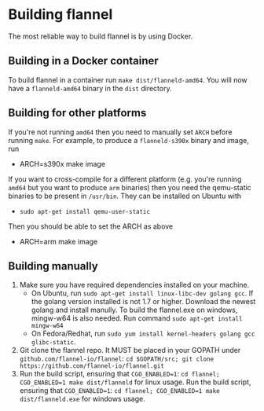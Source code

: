 # Building flannel

The most reliable way to build flannel is by using Docker.

## Building in a Docker container

To build flannel in a container run `make dist/flanneld-amd64`.
You will now have a `flanneld-amd64` binary in the `dist` directory.

## Building for other platforms

If you're not running `amd64` then you need to manually set `ARCH` before running `make`. For example, to produce a 
`flanneld-s390x` binary and image, run
* ARCH=s390x make image

If you want to cross-compile for a different platform (e.g. you're running `amd64` but you want to produce `arm` binaries) then you need the qemu-static binaries to be present in `/usr/bin`. They can be installed on Ubuntu with
* `sudo apt-get install qemu-user-static`

Then you should be able to set the ARCH as above
* ARCH=arm make image

## Building manually

1. Make sure you have required dependencies installed on your machine.
    * On Ubuntu, run `sudo apt-get install linux-libc-dev golang gcc`. 
      If the golang version installed is not 1.7 or higher. Download the newest golang and install manully.
      To build the flannel.exe on windows, mingw-w64 is also needed. Run command `sudo apt-get install mingw-w64`
    * On Fedora/Redhat, run `sudo yum install kernel-headers golang gcc glibc-static`.
2. Git clone the flannel repo. It MUST be placed in your GOPATH under `github.com/flannel-io/flannel`: `cd $GOPATH/src; git clone https://github.com/flannel-io/flannel.git`
3. Run the build script, ensuring that `CGO_ENABLED=1`: `cd flannel; CGO_ENABLED=1 make dist/flanneld` for linux usage.
   Run the build script, ensuring that `CGO_ENABLED=1`: `cd flannel; CGO_ENABLED=1 make dist/flanneld.exe` for windows usage.

